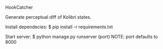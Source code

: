 HookCatcher

Generate perceptual diff of Kolibri states.


Install dependecies:
$ pip install -r requirements.txt

Start server:
$ python manage.py runserver (port)
	NOTE: port defaults to 8000

